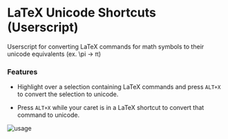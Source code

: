 # LaTeX Unicode Shortcuts (Userscript)

Userscript for converting LaTeX commands for math symbols to their unicode equivalents (ex. \pi → π)

### Features

* Highlight over a selection containing LaTeX commands and press `ALT+X` to convert the selection to unicode.

* Press `ALT+X` while your caret is in a LaTeX shortcut to convert that command to unicode.

![usage](https://i.imgur.com/SqruREz.png)